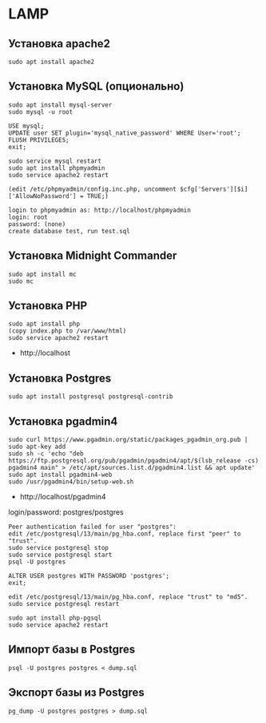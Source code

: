 # LAMP

## Установка apache2

```
sudo apt install apache2
```

## Установка MySQL (опционально)
```
sudo apt install mysql-server
sudo mysql -u root

USE mysql;
UPDATE user SET plugin='mysql_native_password' WHERE User='root';
FLUSH PRIVILEGES;
exit;

sudo service mysql restart
sudo apt install phpmyadmin
sudo service apache2 restart

(edit /etc/phpmyadmin/config.inc.php, uncomment $cfg['Servers'][$i]['AllowNoPassword'] = TRUE;)

login to phpmyadmin as: http://localhost/phpmyadmin
login: root
password: (none)
create database test, run test.sql
```

## Установка Midnight Commander
```
sudo apt install mc
sudo mc
```

## Установка PHP

```
sudo apt install php
(copy index.php to /var/www/html)
sudo service apache2 restart
```

* http://localhost

## Установка Postgres
```
sudo apt install postgresql postgresql-contrib
```

## Установка pgadmin4

```
sudo curl https://www.pgadmin.org/static/packages_pgadmin_org.pub | sudo apt-key add
sudo sh -c 'echo "deb https://ftp.postgresql.org/pub/pgadmin/pgadmin4/apt/$(lsb_release -cs) pgadmin4 main" > /etc/apt/sources.list.d/pgadmin4.list && apt update'
sudo apt install pgadmin4-web
sudo /usr/pgadmin4/bin/setup-web.sh
```

* http://localhost/pgadmin4

login/password: postgres/postgres 

```
Peer authentication failed for user "postgres":
edit /etc/postgresql/13/main/pg_hba.conf, replace first "peer" to "trust".
sudo service postgresql stop
sudo service postgresql start
psql -U postgres

ALTER USER postgres WITH PASSWORD 'postgres';
exit;

edit /etc/postgresql/13/main/pg_hba.conf, replace "trust" to "md5".
sudo service postgresql restart

sudo apt install php-pgsql
sudo service apache2 restart
```

## Импорт базы в Postgres
```
psql -U postgres postgres < dump.sql
```

## Экспорт базы из Postgres
```
pg_dump -U postgres postgres > dump.sql
```


